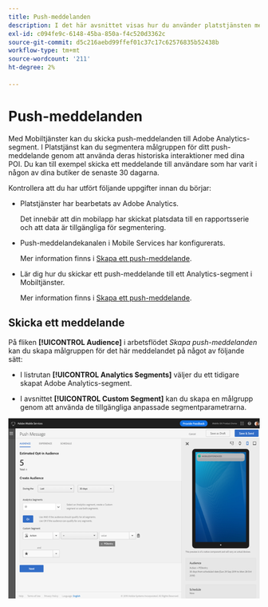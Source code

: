 ```yaml
---
title: Push-meddelanden
description: I det här avsnittet visas hur du använder platstjänsten med push-meddelanden.
exl-id: c094fe9c-6148-45ba-850a-f4c520d3362c
source-git-commit: d5c216aebd99ffef01c37c17c62576835b52438b
workflow-type: tm+mt
source-wordcount: '211'
ht-degree: 2%

---
```


# Push-meddelanden

Med Mobiltjänster kan du skicka push-meddelanden till Adobe Analytics-segment. I Platstjänst kan du segmentera målgruppen för ditt push-meddelande genom att använda deras historiska interaktioner med dina POI. Du kan till exempel skicka ett meddelande till användare som har varit i någon av dina butiker de senaste 30 dagarna.

Kontrollera att du har utfört följande uppgifter innan du börjar:

* Platstjänster har bearbetats av Adobe Analytics.

  Det innebär att din mobilapp har skickat platsdata till en rapportsserie och att data är tillgängliga för segmentering.

* Push-meddelandekanalen i Mobile Services har konfigurerats.

  Mer information finns i [Skapa ett push-meddelande](https://experienceleague.adobe.com/docs/discontinued/using/mobile-services.htmlhtml?lang=sv).

* Lär dig hur du skickar ett push-meddelande till ett Analytics-segment i Mobiltjänster.

  Mer information finns i [Skapa ett push-meddelande](https://experienceleague.adobe.com/docs/discontinued/using/mobile-services.htmlhtml?lang=sv).

## Skicka ett meddelande

På fliken **[!UICONTROL Audience]** i arbetsflödet *Skapa push-meddelanden* kan du skapa målgruppen för det här meddelandet på något av följande sätt:

* I listrutan **[!UICONTROL Analytics Segments]** väljer du ett tidigare skapat Adobe Analytics-segment.

* I avsnittet **[!UICONTROL Custom Segment]** kan du skapa en målgrupp genom att använda de tillgängliga anpassade segmentparametrarna.

![konfigurerar ett push-meddelande](/help/assets/push-set-up.png)
